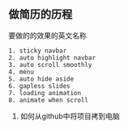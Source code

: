 ## 做简历的历程

要做的的效果的英文名称

```
1. sticky navbar
2. auto highlight navbar
3. auto scroll smoothly
4. menu
5. auto hide aside
6. gapless slides
7. loading animation
8. animate when scroll
```

1. 如何从github中将项目拷到电脑